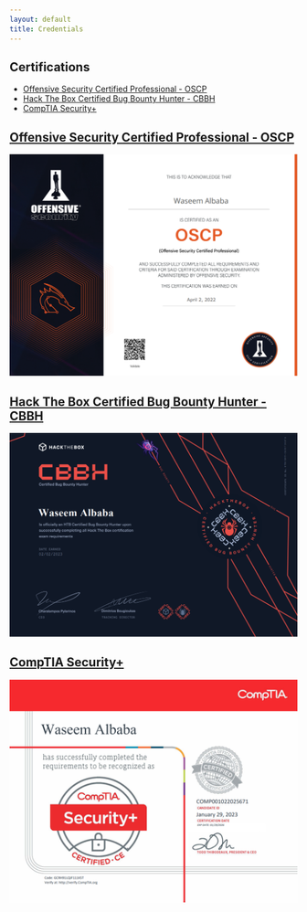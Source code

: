 ```yaml
---
layout: default
title: Credentials
---
```



## Certifications

- [Offensive Security Certified Professional - OSCP](#OSCP)
- [Hack The Box Certified Bug Bounty Hunter - CBBH](#CBBH)
- [CompTIA Security+](#Security-plus)


## [Offensive Security Certified Professional - OSCP](#OSCP)

![](assets/images/oscp.png)

## [Hack The Box Certified Bug Bounty Hunter - CBBH](#CBBH)

![](assets/images/CBBH.png)

## [CompTIA Security+](#Security-plus)

![](assets/images/SecPlus.png)